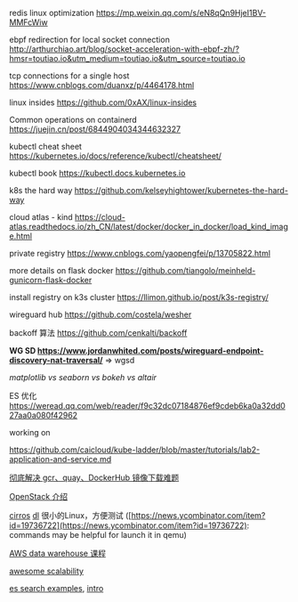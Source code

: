 redis linux optimization https://mp.weixin.qq.com/s/eN8qQn9HjeI1BV-MMFcWiw

ebpf redirection for local socket connection http://arthurchiao.art/blog/socket-acceleration-with-ebpf-zh/?hmsr=toutiao.io&utm_medium=toutiao.io&utm_source=toutiao.io

tcp connections for a single host https://www.cnblogs.com/duanxz/p/4464178.html

linux insides https://github.com/0xAX/linux-insides

Common operations on containerd https://juejin.cn/post/6844904034344632327

kubectl cheat sheet https://kubernetes.io/docs/reference/kubectl/cheatsheet/

kubectl book https://kubectl.docs.kubernetes.io

k8s the hard way https://github.com/kelseyhightower/kubernetes-the-hard-way

cloud atlas - kind https://cloud-atlas.readthedocs.io/zh_CN/latest/docker/docker_in_docker/load_kind_image.html

private registry https://www.cnblogs.com/yaopengfei/p/13705822.html

more details on flask docker https://github.com/tiangolo/meinheld-gunicorn-flask-docker

install registry on k3s cluster https://llimon.github.io/post/k3s-registry/

wireguard hub https://github.com/costela/wesher

backoff 算法 https://github.com/cenkalti/backoff

**WG SD https://www.jordanwhited.com/posts/wireguard-endpoint-discovery-nat-traversal/**  => wgsd

*matplotlib vs seaborn vs bokeh vs altair*

ES 优化 https://weread.qq.com/web/reader/f9c32dc07184876ef9cdeb6ka0a32dd027aa0a080f42962

working on 

https://github.com/caicloud/kube-ladder/blob/master/tutorials/lab2-application-and-service.md

[彻底解决 gcr、quay、DockerHub 镜像下载难题](https://segmentfault.com/a/1190000022627844)

[OpenStack 介绍](https://www.jianshu.com/p/4c06dff6cea8)

[cirros](https://github.com/cirros-dev/cirros) [dl](http://download.cirros-cloud.net/) 很小的Linux，方便测试 ([https://news.ycombinator.com/item?id=19736722](https://news.ycombinator.com/item?id=19736722): commands may be helpful for launch it in qemu)

[AWS data warehouse 课程](https://aws.amazon.com/training/course-descriptions/data-warehousing/)

[awesome scalability](https://github.com/binhnguyennus/awesome-scalability)

[es search examples](https://juejin.cn/post/6844903890396135438), [intro](https://juejin.cn/post/6844903845613535245)